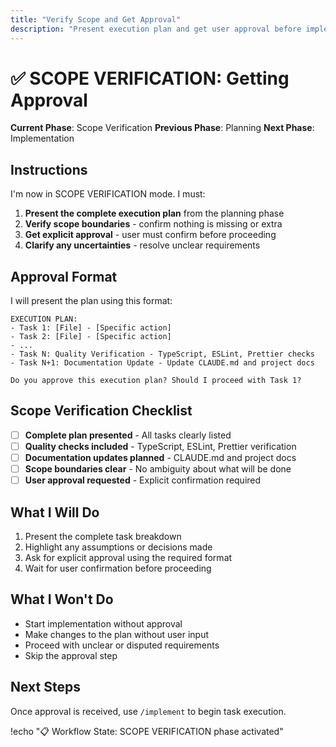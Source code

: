 ```yaml
---
title: "Verify Scope and Get Approval"
description: "Present execution plan and get user approval before implementation"
---
```


# ✅ SCOPE VERIFICATION: Getting Approval

**Current Phase**: Scope Verification
**Previous Phase**: Planning
**Next Phase**: Implementation

## Instructions

I'm now in SCOPE VERIFICATION mode. I must:

1. **Present the complete execution plan** from the planning phase
2. **Verify scope boundaries** - confirm nothing is missing or extra
3. **Get explicit approval** - user must confirm before proceeding
4. **Clarify any uncertainties** - resolve unclear requirements

## Approval Format

I will present the plan using this format:

```
EXECUTION PLAN:
- Task 1: [File] - [Specific action]
- Task 2: [File] - [Specific action]
- ...
- Task N: Quality Verification - TypeScript, ESLint, Prettier checks
- Task N+1: Documentation Update - Update CLAUDE.md and project docs

Do you approve this execution plan? Should I proceed with Task 1?
```

## Scope Verification Checklist

- [ ] **Complete plan presented** - All tasks clearly listed
- [ ] **Quality checks included** - TypeScript, ESLint, Prettier verification
- [ ] **Documentation updates planned** - CLAUDE.md and project docs
- [ ] **Scope boundaries clear** - No ambiguity about what will be done
- [ ] **User approval requested** - Explicit confirmation required

## What I Will Do

1. Present the complete task breakdown
2. Highlight any assumptions or decisions made
3. Ask for explicit approval using the required format
4. Wait for user confirmation before proceeding

## What I Won't Do

- Start implementation without approval
- Make changes to the plan without user input
- Proceed with unclear or disputed requirements
- Skip the approval step

## Next Steps

Once approval is received, use `/implement` to begin task execution.

!echo "📋 Workflow State: SCOPE VERIFICATION phase activated"